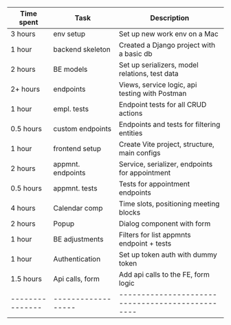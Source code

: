 | Time spent    | Task             | Description                                    |
|---------------|------------------|------------------------------------------------|
| 3 hours       | env setup        | Set up new work env on a Mac                   |
| 1 hour        | backend skeleton | Created a Django project with a basic db       |
| 2 hours       | BE models        | Set up serializers, model relations, test data |
| 2+ hours      | endpoints        | Views, service logic, api testing with Postman |
| 1 hour        | empl. tests      | Endpoint tests for all CRUD actions            |
| 0.5 hours     | custom endpoints | Endpoints and tests for filtering entities     |
| 1 hour        | frontend setup   | Create Vite project, structure, main configs   |
| 2 hours       | appmnt. endpoints| Service, serializer, endpoints for appointment |
| 0.5 hours     | appmnt. tests    | Tests for appointment endpoints                |
| 4 hours       | Calendar comp    | Time slots, positioning meeting blocks         |
| 2 hours       | Popup            | Dialog component with form                     |
| 1 hour        | BE adjustments   | Filters for list appmnts endpoint + tests      |
| 1 hour        | Authentication   | Set up token auth with dummy token             |
| 1.5 hours     | Api calls, form  | Add api calls to the FE, form logic            |
|---------------|------------------|------------------------------------------------|